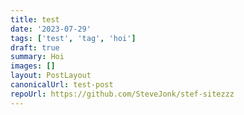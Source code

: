 ```yaml
---
title: test
date: '2023-07-29'
tags: ['test', 'tag', 'hoi']
draft: true
summary: Hoi
images: []
layout: PostLayout
canonicalUrl: test-post
repoUrl: https://github.com/SteveJonk/stef-sitezzz
---
```

